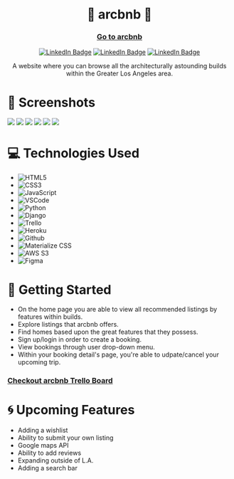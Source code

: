 <div id="description" align="center">

#  🏡 arcbnb 🏡

###  [Go to arcbnb](https://arcbnb.herokuapp.com/)

[![LinkedIn Badge](https://img.shields.io/badge/-@DiegoParanhos14-blue?style=flat&logo=Linkedin&logoColor=black)](https://www.linkedin.com/in/diegoparanhos14/)
[![LinkedIn Badge](https://img.shields.io/badge/-@connorbyram-blue?style=flat&logo=Linkedin&logoColor=black)](https://www.linkedin.com/in/connorbyram/)
[![LinkedIn Badge](https://img.shields.io/badge/-@mjmickd-blue?style=flat&logo=Linkedin&logoColor=black)](https://www.linkedin.com/in/mjmickd/)

 A website where you can browse all the architecturally astounding builds within the Greater Los Angeles area.
</div>

# 🌟 Screenshots
<img src="https://i.imgur.com/Grz2E1x.png"> 
<img src="https://i.imgur.com/JuhkJys.png">
<img src="https://i.imgur.com/aLVyxkx.png">
<img src="https://i.imgur.com/EYpqYMW.png">
<img src="https://i.imgur.com/lypKPIx.png">
<img src="https://i.imgur.com/zZMVTpt.png">


# 💻 Technologies Used
- ![HTML5](https://img.shields.io/badge/-HTML5-05122A?style=flat&logo=html5)
- ![CSS3](https://img.shields.io/badge/-CSS-05122A?style=flat&logo=css3)
- ![JavaScript](https://img.shields.io/badge/-JavaScript-05122A?style=flat&logo=javascript)
- ![VSCode](https://img.shields.io/badge/-VS_Code-05122A?style=flat&logo=visualstudio)
- ![Python](https://img.shields.io/badge/-Python-05122A?style=flat&logo=python)
- ![Django](https://img.shields.io/badge/-Django-05122A?style=flat&logo=django)
- ![Trello](https://img.shields.io/badge/-Trello-05122A?style=flat&logo=trello)
- ![Heroku](https://img.shields.io/badge/-Heroku-05122A?style=flat&logo=heroku)
- ![Github](https://img.shields.io/badge/-GitHub-05122A?style=flat&logo=github)
- ![Materialize CSS](https://img.shields.io/badge/-Materialize_CSS-05122A?style=flat&logo=materialdesign)
- ![AWS S3](https://img.shields.io/badge/-AWS_S3-05122A?style=flat&logo=amazons3)
- ![Figma](https://img.shields.io/badge/Figma-F24E1E?style=for-the-badge&logo=figma&logoColor=white)




# 📝 Getting Started 
- On the home page you are able to view all recommended listings by features within builds.
- Explore listings that arcbnb offers.
- Find homes based upon the great features that they possess.  
- Sign up/login in order to create a booking.
- View bookings through user drop-down menu. 
- Within your booking detail's page, you're able to udpate/cancel your upcoming trip. 
 

###  [Checkout arcbnb Trello Board](https://trello.com/b/QnxMJka0/arcbnb)


# 🌀 Upcoming Features
- Adding a wishlist 
- Ability to submit your own listing 
- Google maps API 
- Ability to add reviews
- Expanding outside of L.A. 
- Adding a search bar 